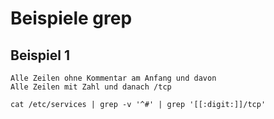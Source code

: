 # Beispiele grep 

## Beispiel 1

```
Alle Zeilen ohne Kommentar am Anfang und davon 
Alle Zeilen mit Zahl und danach /tcp 

cat /etc/services | grep -v '^#' | grep '[[:digit:]]/tcp' 
```
